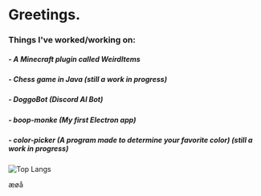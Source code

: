 # Greetings.

### Things I've worked/working on:
  ##### - A Minecraft plugin called WeirdItems
  ##### - Chess game in Java (still a work in progress)
  ##### - DoggoBot (Discord AI Bot)
  ##### - boop-monke (My first Electron app)
  ##### - color-picker (A program made to determine your favorite color) (still a work in progress)

![Top Langs](https://github-readme-stats.vercel.app/api/top-langs/?username=MingoMangoManden&theme=dark&count_private=true)

æøå

<!--
**MingoMangoManden/MingoMangoManden** is a ✨ _special_ ✨ repository because its `README.md` (this file) appears on your GitHub profile.

Here are some ideas to get you started:

- 🔭 I’m currently working on ...
- 🌱 I’m currently learning ...
- 👯 I’m looking to collaborate on ...
- 🤔 I’m looking for help with ...
- 💬 Ask me about ...
- 📫 How to reach me: ...
- 😄 Pronouns: ...
- ⚡ Fun fact: ...
-->
